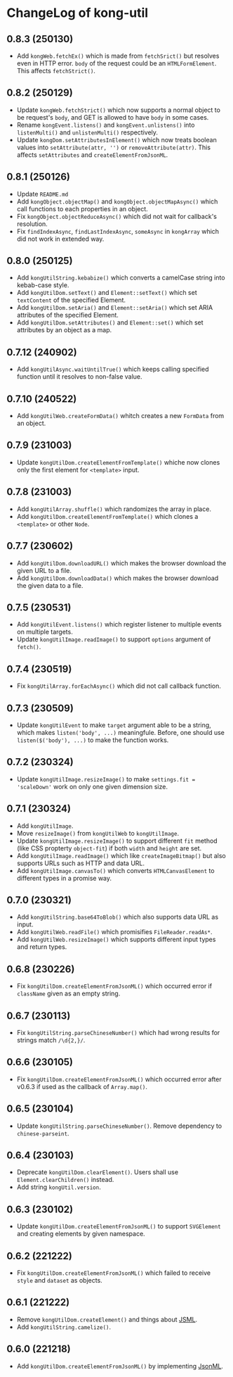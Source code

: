 # ChangeLog of kong-util

## 0.8.3 (250130)
* Add `kongWeb.fetchEx()`
  which is made from `fetchSrict()` but resolves even in HTTP error.
  `body` of the request could be an `HTMLFormElement`.
  This affects `fetchStrict()`.

## 0.8.2 (250129)
* Update `kongWeb.fetchStrict()`
  which now supports a normal object to be request's `body`,
  and GET is allowed to have `body` in some cases.
* Rename `kongEvent.listens()` and `kongEvent.unlistens()`
  into `listenMulti()` and `unlistenMulti()` respectively.
* Update `kongDom.setAttributesInElement()`
  which now treats boolean values into `setAttribute(attr, '')` or `removeAttribute(attr)`.
  This affects `setAttributes` and `createElementFromJsonML`.

## 0.8.1 (250126)
* Update `README.md`
* Add `kongObject.objectMap()` and `kongObject.objectMapAsync()`
  which call functions to each properties in an object.
* Fix `kongObject.objectReduceAsync()`
  which did not wait for callback's resolution.
* Fix `findIndexAsync`, `findLastIndexAsync`, `someAsync` in `kongArray`
  which did not work in extended way.

## 0.8.0 (250125)
* Add `kongUtilString.kebabize()`
  which converts a camelCase string into kebab-case style.
* Add `kongUtilDom.setText()` and `Element::setText()`
  which set `textContent` of the specified Element.
* Add `kongUtilDom.setAria()` and `Element::setAria()`
  which set ARIA attributes of the specified Element.
* Add `kongUtilDom.setAttributes()` and `Element::set()`
  which set attributes by an object as a map.

## 0.7.12 (240902)
* Add `kongUtilAsync.waitUntilTrue()`
  which keeps calling specified function until it resolves to non-false value.

## 0.7.10 (240522)
* Add `kongUtilWeb.createFormData()`
  whitch creates a new `FormData` from an object.

## 0.7.9 (231003)
* Update `kongUtilDom.createElementFromTemplate()`
  whiche now clones only the first element for `<template>` input.

## 0.7.8 (231003)
* Add `kongUtilArray.shuffle()`
  which randomizes the array in place.
* Add `kongUtilDom.createElementFromTemplate()`
  which clones a `<template>` or other `Node`.

## 0.7.7 (230602)
* Add `kongUtilDom.downloadURL()`
  which makes the browser download the given URL to a file.
* Add `kongUtilDom.downloadData()`
  which makes the browser download the given data to a file.

## 0.7.5 (230531)
* Add `kongUtilEvent.listens()`
  which register listener to multiple events on multiple targets.
* Update `kongUtilImage.readImage()`
  to support `options` argument of `fetch()`.

## 0.7.4 (230519)
* Fix `kongUtilArray.forEachAsync()`
  which did not call callback function.

## 0.7.3 (230509)
* Update `kongUtilEvent`
  to make `target` argument able to be a string, which makes `listen('body', ...)` meaningfule.
  Before, one should use `listen($('body'), ...)` to make the function works.

## 0.7.2 (230324)
* Update `kongUtilImage.resizeImage()`
  to make `settings.fit = 'scaleDown'` work on only one given dimension size.

## 0.7.1 (230324)
* Add `kongUtilImage`.
* Move `resizeImage()` from `kongUtilWeb` to `kongUtilImage`.
* Update `kongUtilImage.resizeImage()`
  to support different `fit` method (like CSS propterty `object-fit`) if both `width` and `height` are set.
* Add `kongUtilImage.readImage()`
  which like `createImageBitmap()` but also supports URLs such as HTTP and data URL.
* Add `kongUtilImage.canvasTo()`
  which converts `HTMLCanvasElement` to different types in a promise way.

## 0.7.0 (230321)
* Add `kongUtilString.base64ToBlob()`
  which also supports data URL as input.
* Add `kongUtilWeb.readFile()`
  which promisifies `FileReader.readAs*`.
* Add `kongUtilWeb.resizeImage()`
  which supports different input types and return types.

## 0.6.8 (230226)
* Fix `kongUtilDom.createElementFromJsonML()`
  which occurred error if `className` given as an empty string.

## 0.6.7 (230113)
* Fix `kongUtilString.parseChineseNumber()`
  which had wrong results for strings match `/\d{2,}/`.

## 0.6.6 (230105)
* Fix `kongUtilDom.createElementFromJsonML()`
  which occurred error after v0.6.3 if used as the callback of `Array.map()`.

## 0.6.5 (230104)
* Update `kongUtilString.parseChineseNumber()`.
  Remove dependency to `chinese-parseint`.

## 0.6.4 (230103)
* Deprecate `kongUtilDom.clearElement()`.
  Users shall use `Element.clearChildren()` instead.
* Add string `kongUtil.version`.

## 0.6.3 (230102)
* Update `kongUtilDom.createElementFromJsonML()` to support `SVGElement` and creating elements by given namespace.

## 0.6.2 (221222)
* Fix `kongUtilDom.createElementFromJsonML()`
  which failed to receive `style` and `dataset` as objects.

## 0.6.1 (221222)
* Remove `kongUtilDom.createElement()` and things about [JSML](https://github.com/kong0107/jsml).
* Add `kongUtilString.camelize()`.

## 0.6.0 (221218)
* Add `kongUtilDom.createElementFromJsonML()` by implementing [JsonML](http://www.jsonml.org/).
